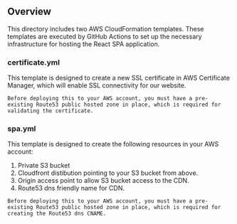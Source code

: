 ## Overview

This directory includes two AWS CloudFormation templates. These templates are executed by GitHub Actions to set up the necessary infrastructure for hosting the React SPA application.

### certificate.yml

This template is designed to create a new SSL certificate in AWS Certificate Manager, which will enable SSL connectivity for our website. 

`Before deploying this to your AWS account, you must have a pre-existing Route53 public hosted zone in place, which is required for validating the certificate.`

### spa.yml

This template is designed to create the following resources in your AWS account:

1. Private S3 bucket
2. Cloudfront distibution pointing to your S3 bucket from above.
3. Origin access point to allow S3 bucket access to the CDN.
4. Route53 dns friendly name for CDN.

`Before deploying this to your AWS account, you must have a pre-existing Route53 public hosted zone in place, which is required for creating the Route53 dns CNAME.`
   
